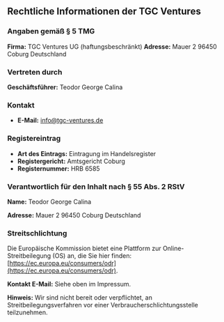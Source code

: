 ## Rechtliche Informationen der TGC Ventures

### Angaben gemäß § 5 TMG

**Firma:**
TGC Ventures UG (haftungsbeschränkt)
**Adresse:**
Mauer 2
96450 Coburg
Deutschland

### Vertreten durch
**Geschäftsführer:**
Teodor George Calina

### Kontakt
- **E-Mail:** [info@tgc-ventures.de](mailto:info@tgc-ventures.de)

### Registereintrag
- **Art des Eintrags:** Eintragung im Handelsregister
- **Registergericht:** Amtsgericht Coburg
- **Registernummer:** HRB 6585

### Verantwortlich für den Inhalt nach § 55 Abs. 2 RStV
**Name:**
Teodor George Calina

**Adresse:**
Mauer 2
96450 Coburg
Deutschland

### Streitschlichtung
Die Europäische Kommission bietet eine Plattform zur Online-Streitbeilegung (OS) an, die Sie hier finden: [https://ec.europa.eu/consumers/odr](https://ec.europa.eu/consumers/odr).

**Kontakt E-Mail:** Siehe oben im Impressum.

**Hinweis:** Wir sind nicht bereit oder verpflichtet, an Streitbeilegungsverfahren vor einer Verbraucherschlichtungsstelle teilzunehmen.
